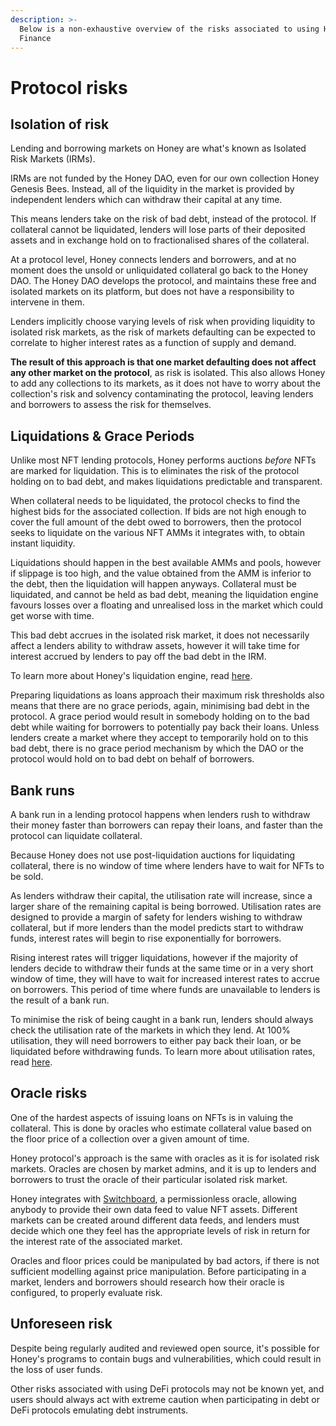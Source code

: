 ```yaml
---
description: >-
  Below is a non-exhaustive overview of the risks associated to using Honey
  Finance
---
```


# Protocol risks

## Isolation of risk

Lending and borrowing markets on Honey are what's known as Isolated Risk Markets (IRMs).

IRMs are not funded by the Honey DAO, even for our own collection Honey Genesis Bees. Instead, all of the liquidity in the market is provided by independent lenders which can withdraw their capital at any time.

This means lenders take on the risk of bad debt, instead of the protocol. If collateral cannot be liquidated, lenders will lose parts of their deposited assets and in exchange hold on to fractionalised shares of the collateral.&#x20;

At a protocol level, Honey connects lenders and borrowers, and at no moment does the unsold or unliquidated collateral go back to the Honey DAO. The Honey DAO develops the protocol, and maintains these free and isolated markets on its platform, but does not have a responsibility to intervene in them.&#x20;

Lenders implicitly choose varying levels of risk when providing liquidity to isolated risk markets, as the risk of markets defaulting can be expected to correlate to higher interest rates as a function of supply and demand.&#x20;

**The result of this approach is that one market defaulting does not affect any other market on the protocol**, as risk is isolated. This also allows Honey to add any collections to its markets, as it does not have to worry about the collection's risk and solvency contaminating the protocol, leaving lenders and borrowers to assess the risk for themselves.

## Liquidations & Grace Periods

Unlike most NFT lending protocols, Honey performs auctions _before_ NFTs are marked for liquidation. This is to eliminates the risk of the protocol holding on to bad debt, and makes liquidations predictable and transparent.

When collateral needs to be liquidated, the protocol checks to find the highest bids for the associated collection. If bids are not high enough to cover the full amount of the debt owed to borrowers, then the protocol seeks to liquidate on the various NFT AMMs it integrates with, to obtain instant liquidity.

Liquidations should happen in the best available AMMs and pools, however if slippage is too high, and the value obtained from the AMM is inferior to the debt, then the liquidation will happen anyways. Collateral must be liquidated, and cannot be held as bad debt, meaning the liquidation engine favours losses over a floating and unrealised loss in the market which could get worse with time.

This bad debt accrues in the isolated risk market, it does not necessarily affect a lenders ability to withdraw assets, however it will take time for interest accrued by lenders to pay off the bad debt in the IRM.

To learn more about Honey's liquidation engine, read [here](../liquidations.md).

Preparing liquidations as loans approach their maximum risk thresholds also means that there are no grace periods, again, minimising bad debt in the protocol. A grace period would result in somebody holding on to the bad debt while waiting for borrowers to potentially pay back their loans. Unless lenders create a market where they accept to temporarily hold on to this bad debt, there is no grace period mechanism by which the DAO or the protocol would hold on to bad debt on behalf of borrowers.

## Bank runs

A bank run in a lending protocol happens when lenders rush to withdraw their money faster than borrowers can repay their loans, and faster than the protocol can liquidate collateral.

Because Honey does not use post-liquidation auctions for liquidating collateral, there is no window of time where lenders have to wait for NFTs to be sold.

As lenders withdraw their capital, the utilisation rate will increase, since a larger share of the remaining capital is being borrowed. Utilisation rates are designed to provide a margin of safety for lenders wishing to withdraw collateral, but if more lenders than the model predicts start to withdraw funds, interest rates will begin to rise exponentially for borrowers.

Rising interest rates will trigger liquidations, however if the majority of lenders decide to withdraw their funds at the same time or in a very short window of time, they will have to wait for increased interest rates to accrue on borrowers. This period of time where funds are unavailable to lenders is the result of a bank run.

To minimise the risk of being caught in a bank run, lenders should always check the utilisation rate of the markets in which they lend. At 100% utilisation, they will need borrowers to either pay back their loan, or be liquidated before withdrawing funds. To learn more about utilisation rates, read [here](../../faq/faq/lending-and-borrowing-faq.md).

## Oracle risks

One of the hardest aspects of issuing loans on NFTs is in valuing the collateral. This is done by oracles who estimate collateral value based on the floor price of a collection over a given amount of time.

Honey protocol's approach is the same with oracles as it is for isolated risk markets. Oracles are chosen by market admins, and it is up to lenders and borrowers to trust the oracle of their particular isolated risk market.

Honey integrates with [Switchboard](https://switchboard.xyz/), a permissionless oracle, allowing anybody to provide their own data feed to value NFT assets. Different markets can be created around different data feeds, and lenders must decide which one they feel has the appropriate levels of risk in return for the interest rate of the associated market.

Oracles and floor prices could be manipulated by bad actors, if there is not sufficient modelling against price manipulation. Before participating in a market, lenders and borrowers should research how their oracle is configured, to properly evaluate risk.

## Unforeseen risk

Despite being regularly audited and reviewed open source, it's possible for Honey's programs to contain bugs and vulnerabilities, which could result in the loss of user funds.

Other risks associated with using DeFi protocols may not be known yet, and users should always act with extreme caution when participating in debt or DeFi protocols emulating debt instruments.
